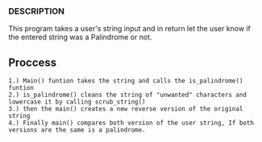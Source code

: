 ### DESCRIPTION ###
This program takes a user's string input and in return let the user know if the entered string was a Palindrome or not.

## Proccess ##
	1.) Main() funtion takes the string and calls the is_palindrome() funtion
	2.) is_palindrome() cleans the string of "unwanted" characters and lowercase it by calling scrub_string()
	3.) then the main() creates a new reverse version of the original string
	4.) Finally main() compares both version of the user string, If both versions are the same is a palindrome.    
